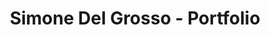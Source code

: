 ---
title: "Simone Del Grosso - Portfolio"
description: "Full-stack developer specializing in app, web, and Azure cloud solutions using the Microsoft stack." 
layout: default
lang: en
---